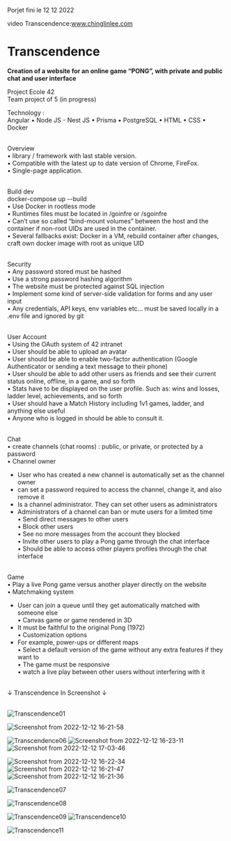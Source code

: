 Porjet fini le 12 12 2022

video Transcendence:www.chinglinlee.com

# Transcendence

<b>Creation of a website for an online game “PONG”, with private and public chat and user interface</b>

Project Ecole 42 <br>
Team project of 5 (in progress)<br>

Technology :<br>
Angular • Node JS - Nest JS • Prisma • PostgreSQL • HTML • CSS • Docker<br><br>


Overview<br>
• library / framework with last stable version.<br>
• Compatible with the latest up to date version of Chrome, FireFox.<br>
• Single-page application.<br><br>

Build dev<br>
docker-compose up --build<br>
• Use Docker in rootless mode<br>
• Runtimes files must be located in /goinfre or /sgoinfre<br>
• Can’t use so called “bind-mount volumes” between the host and the container if non-root UIDs are used in the container.<br>
• Several fallbacks exist: Docker in a VM, rebuild container after changes, craft own docker image with root as unique UID<br><br>

Security<br>
• Any password stored must be hashed<br>
• Use a strong password hashing algorithm<br>
• The website must be protected against SQL injection<br>
• Implement some kind of server-side validation for forms and any user input<br>
• Any credentials, API keys, env variables etc... must be saved locally in a .env file and ignored by git<br><br>

User Account<br>
• Using the OAuth system of 42 intranet<br>
• User should be able to upload an avatar<br>
• User should be able to enable two-factor authentication (Google Authenticator or sending a text message to their phone)<br>
• User should be able to add other users as friends and see their current status online, offline, in a game, and so forth<br>
• Stats have to be displayed on the user profile. Such as: wins and losses, ladder level, achievements, and so forth<br>
• User should have a Match History including 1v1 games, ladder, and anything else useful<br>
• Anyone who is logged in should be able to consult it.<br><br>

Chat<br>
• create channels (chat rooms) : public, or private, or protected by a password<br>
• Channel owner<br>
 - User who has created a new channel is automatically set as the channel owner<br>
 - can set a password required to access the channel, change it, and also remove it<br>
 - Is a channel administrator. They can set other users as administrators<br>
 - Administrators of a channel can ban or mute users for a limited time<br>
• Send direct messages to other users<br>
• Block other users<br>
• See no more messages from the account they blocked<br>
• Invite other users to play a Pong game through the chat interface<br>
• Should be able to access other players profiles through the chat interface<br><br>

Game<br>
• Play a live Pong game versus another player directly on the website<br>
• Matchmaking system<br>
- User can join a queue until they get automatically matched with someone else<br>
• Canvas game or game rendered in 3D<br>
- It must be faithful to the original Pong (1972)<br>
• Customization options<br>
- For example, power-ups or different maps<br>
• Select a default version of the game without any extra features if they want to<br>
• The game must be responsive<br>
• watch a live play between other users without interfering with it<br><br>

↓ Transcendence In Screenshot ↓<br><br>



![Transcendence01](https://user-images.githubusercontent.com/92326016/203372148-0041e189-7ac9-4753-a62a-37bdd574563f.jpg)

![Screenshot from 2022-12-12 16-21-58](https://user-images.githubusercontent.com/92326016/207093483-8ddf867b-e133-42ee-a0d9-2ff0f0d06aba.png)


![Transcendence06](https://user-images.githubusercontent.com/92326016/203372674-5651f41b-4dee-455c-815e-42f60bcaa6c0.jpg)
![Screenshot from 2022-12-12 16-23-11](https://user-images.githubusercontent.com/92326016/207093531-e7666e38-594a-4c4d-ac25-f0ee1269803b.png)
![Screenshot from 2022-12-12 17-03-46](https://user-images.githubusercontent.com/92326016/207093995-f3d879b5-ec1a-44cf-a741-d8c9cc0ce109.png)

![Screenshot from 2022-12-12 16-22-34](https://user-images.githubusercontent.com/92326016/207093542-4648c8e3-46c3-4166-a3d5-e43cf2962546.png)
![Screenshot from 2022-12-12 16-21-47](https://user-images.githubusercontent.com/92326016/207093558-3486af32-baa1-4eab-b24e-43e9f22d3a38.png)
![Screenshot from 2022-12-12 16-21-36](https://user-images.githubusercontent.com/92326016/207093566-455dac8a-a364-4353-bbb6-c2678c1babca.png)

![Transcendence07](https://user-images.githubusercontent.com/92326016/203372693-45d20457-fcac-4309-9781-d4110379537d.jpg)


![Transcendence08](https://user-images.githubusercontent.com/92326016/203372725-ed45cb75-6878-4956-acfc-2646535a53ab.jpg)

![Transcendence09](https://user-images.githubusercontent.com/92326016/203372747-c97fc65c-f6f7-4c0a-9be7-14785c3f57a8.jpg)
![Transcendence10](https://user-images.githubusercontent.com/92326016/203372805-f68798b4-5651-4a89-820f-f47387ba403d.jpg)

![Transcendence11](https://user-images.githubusercontent.com/92326016/203372848-dd9bb5ea-8820-43a7-a498-30aeb99d7015.jpg)

